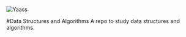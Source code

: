 ![Yaass](https://media.giphy.com/media/7eAvzJ0SBBzHy/giphy.gif?response_id=5924eb4aa2fb6603eaef9076)

#Data Structures and Algorithms
A repo to study data structures and algorithms.
